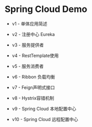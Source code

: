 # Spring Cloud Demo

- v1 - 单体应用简述

- v2 - 注册中心 Eureka

- v3 - 服务提供者

- v4 - RestTemplate使用

- v5 - 服务消费者

- v6 - Ribbon 负载均衡

- v7 - Feign声明式接口

- v8 - Hystrix容错机制

- v9 - Spring Cloud 本地配置中心

- v10 - Spring Cloud 远程配置中心